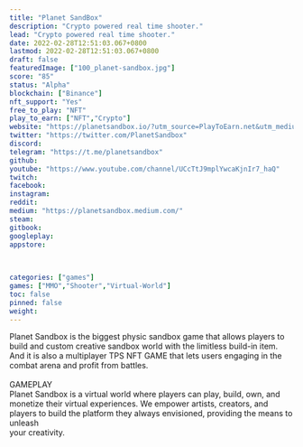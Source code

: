 ```yaml
---
title: "Planet SandBox"
description: "Crypto powered real time shooter."
lead: "Crypto powered real time shooter."
date: 2022-02-28T12:51:03.067+0800
lastmod: 2022-02-28T12:51:03.067+0800
draft: false
featuredImage: ["100_planet-sandbox.jpg"]
score: "85"
status: "Alpha"
blockchain: ["Binance"]
nft_support: "Yes"
free_to_play: "NFT"
play_to_earn: ["NFT","Crypto"]
website: "https://planetsandbox.io/?utm_source=PlayToEarn.net&utm_medium=organic&utm_campaign=gamepage"
twitter: "https://twitter.com/PlanetSandbox"
discord: 
telegram: "https://t.me/planetsandbox"
github: 
youtube: "https://www.youtube.com/channel/UCcTtJ9mplYwcaKjnIr7_haQ"
twitch: 
facebook: 
instagram: 
reddit: 
medium: "https://planetsandbox.medium.com/"
steam: 
gitbook: 
googleplay: 
appstore: 

  
    
categories: ["games"]
games: ["MMO","Shooter","Virtual-World"]
toc: false
pinned: false
weight: 
---
```

Planet Sandbox is the biggest physic sandbox game that allows players to build and custom creative sandbox world with the limitless build-in item.​ And it is also a multiplayer TPS NFT GAME that lets users engaging in the combat arena and profit from battles.<br> <br> GAMEPLAY<br> Planet Sandbox is a virtual world where players can play, build, own, and monetize their virtual experiences. We empower artists, creators, and players to build the platform they always envisioned, providing the means to unleash<br> your creativity.